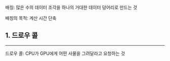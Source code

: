 배칭: 많은 수의 데이터 조각을 하나의 거대한 데이터 덩어리로 만드는 것

배칭의 목적: 계산 시간 단축

## 1. 드로우 콜
---
드로우 콜: CPU가 GPU에게 어떤 사물을 그려달라고 요청하는 것
